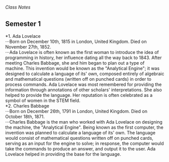 ###### Class Notes
## Semester 1  
*1. Ada Lovelace  
⋅⋅⋅Born on December 10th, 1815 in London, United Kingdom. Died on November 27th, 1852.  
⋅⋅⋅Ada Lovelace is often known as the first woman to introduce the idea of programming in history, her influence dating all the way back to 1843. After meeting Charles Babbage, she and him began to plan out a type of machine. This invention would be known as the "Analytical Engine"; it was designed to calculate a language of its' own, composed entirely of algebraic and mathematical questions (written off on punched cards) in order to process commands. Ada Lovelace was most remembered for providing the information through annotations of other scholars' interpretations. She also helped to provide the language. Her reputation is often celebrated as a symbol of women in the STEM field.   
*2. Charles Babbage  
⋅⋅⋅Born on December 26th, 1791 in London, United Kingdom. Died on October 18th, 1871.  
⋅⋅⋅Charles Babbage is the man who worked with Ada Lovelace on designing the machine, the "Analytical Engine". Being known as the first computer, the invention was planned to calculate a language of its' own. The language would consist of mathematical questions written off on punched cards, serving as an input for the engine to solve; in response, the computer would take the commands to produce an answer, and output it to the user. Ada Lovelace helped in providing the base for the language.  
